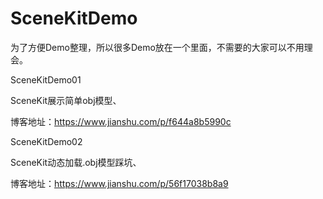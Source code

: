 # SceneKitDemo
为了方便Demo整理，所以很多Demo放在一个里面，不需要的大家可以不用理会。

SceneKitDemo01

SceneKit展示简单obj模型、

博客地址：https://www.jianshu.com/p/f644a8b5990c


SceneKitDemo02

SceneKit动态加载.obj模型踩坑、

博客地址：https://www.jianshu.com/p/56f17038b8a9
